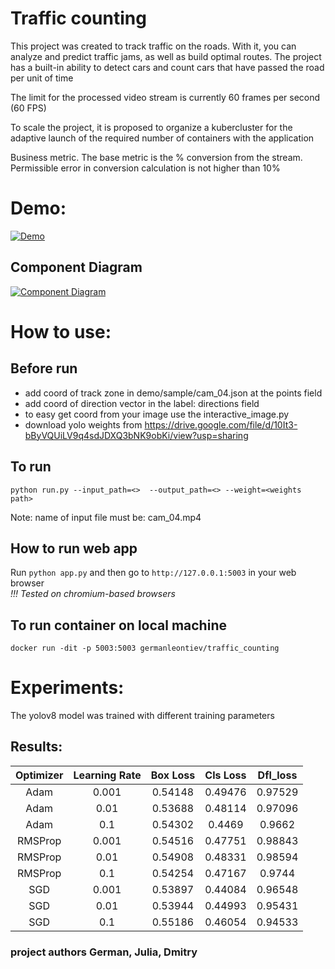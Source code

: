 # Traffic counting
This project was created to track traffic on the roads. 
With it, you can analyze and predict traffic jams, as well 
as build optimal routes. The project has a built-in ability
to detect cars and count cars that have passed
the road per unit of time

The limit for the processed video stream is currently
60 frames per second (60 FPS)

To scale the project, it is proposed to organize 
a kubercluster for the adaptive launch of the required
number of containers with the application

Business metric. The base metric is the % conversion from the stream.
Permissible error in conversion calculation is not higher than 10%

# Demo:

[![Demo](demo/ezgif.com-video-to-gif.gif)](https://www.youtube.com/watch?v=O-WsFncBcrs)

## Component Diagram

[![Component Diagram](demo/traffic_counter%20dra.png)]()

# How to use:

## Before run
- add coord of track zone in demo/sample/cam_04.json at the points field
- add coord of direction vector in the label: directions field
- to easy get coord from your image use the interactive_image.py
- download yolo weights from https://drive.google.com/file/d/10It3-bByVQUiLV9q4sdJDXQ3bNK9obKi/view?usp=sharing
## To run 
`python run.py --input_path=<>  --output_path=<> --weight=<weights path>`

Note: name of input file must be: cam_04.mp4

## How to run web app
Run `python app.py` and then go to `http://127.0.0.1:5003` in your web browser <br>
*!!! Tested on chromium-based browsers*

## To run container on local machine
`docker run -dit -p 5003:5003 germanleontiev/traffic_counting`

# Experiments:

The yolov8 model was trained with different training parameters

## Results:

| Optimizer |  Learning Rate  | Box Loss | Cls Loss | Dfl_loss |
| :---:   | :---: | :---: | :---: | :---: |
| Adam | 0.001 | 0.54148 | 0.49476 | 0.97529 |
| Adam | 0.01 | 0.53688 | 0.48114 | 0.97096 |
| Adam | 0.1 | 0.54302 | 0.4469 | 0.9662 |
| RMSProp | 0.001 | 0.54516 | 0.47751 | 0.98843 |
| RMSProp | 0.01 | 0.54908 | 0.48331 | 0.98594 |
| RMSProp | 0.1 | 0.54254 | 0.47167 | 0.9744 |
| SGD | 0.001 | 0.53897 | 0.44084 | 0.96548 |
| SGD | 0.01 | 0.53944 | 0.44993 | 0.95431 |
| SGD | 0.1 | 0.55186 | 0.46054 | 0.94533 |

### project authors German, Julia, Dmitry


